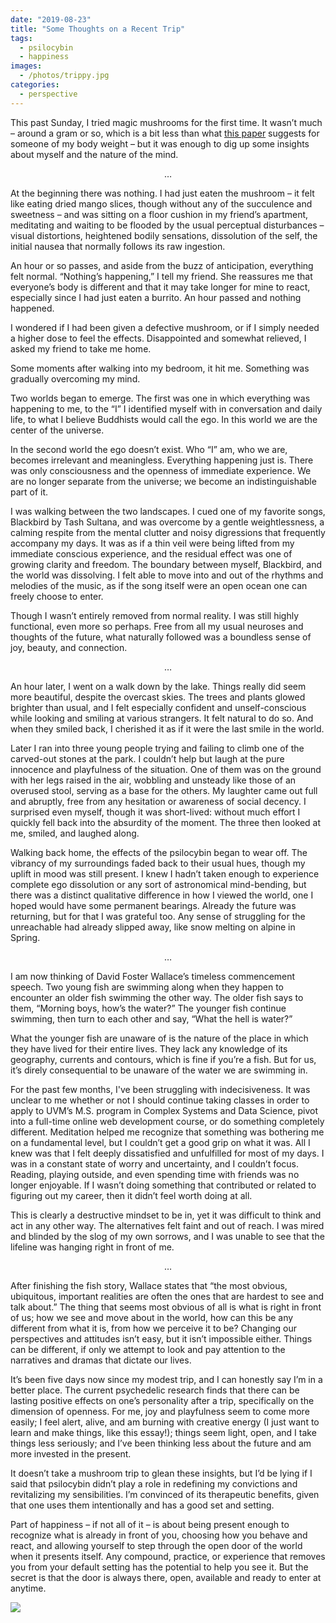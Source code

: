 ```yaml
---
date: "2019-08-23"
title: "Some Thoughts on a Recent Trip"
tags:
  - psilocybin
  - happiness
images:
  - /photos/trippy.jpg
categories:
  - perspective
---
```

  
This past Sunday, I tried magic mushrooms for the first time. It wasn’t much – around a gram or so, which is a bit less than what [this paper](https://www.hopkinsmedicine.org/press_releases/2006/griffithspsilocybin.pdf) suggests for someone of my body weight – but it was enough to dig up some insights about myself and the nature of the mind. 

<center>…</center>

At the beginning there was nothing. I had just eaten the mushroom –  it felt like eating dried mango slices, though without any of the succulence and sweetness – and was sitting on a floor cushion in my friend’s apartment, meditating and waiting to be flooded by the usual perceptual disturbances – visual distortions, heightened bodily sensations, dissolution of the self, the initial nausea that normally follows its raw ingestion.

An hour or so passes, and aside from the buzz of anticipation, everything felt normal. “Nothing’s happening,” I tell my friend. She reassures me that everyone’s body is different and that it may take longer for mine to react, especially since I had just eaten a burrito. 
An hour passed and nothing happened. 

I wondered if I had been given a defective mushroom, or if I simply needed a higher dose to feel the effects. Disappointed and somewhat relieved, I asked my friend to take me home. 

Some moments after walking into my bedroom, it hit me. Something was gradually overcoming my mind.

Two worlds began to emerge. The first was one in which everything was happening to me, to the “I” I identified myself with in conversation and daily life, to what I believe Buddhists would call the ego. In this world we are the center of the universe.

In the second world the ego doesn’t exist. Who “I” am, who we are, becomes irrelevant and meaningless. Everything happening just is. There was only consciousness and the openness of immediate experience. We are no longer separate from the universe; we become an indistinguishable part of it. 

I was walking between the two landscapes. I cued one of my favorite songs, Blackbird by Tash Sultana, and was overcome by a gentle weightlessness, a calming respite from the mental clutter and noisy digressions that frequently accompany my days. It was as if a thin veil were being lifted from my immediate conscious experience, and the residual effect was one of growing clarity and freedom. The boundary between myself, Blackbird, and the world was dissolving. I felt able to move into and out of the rhythms and melodies of the music, as if the song itself were an open ocean one can freely choose to enter. 

Though I wasn’t entirely removed from normal reality. I was still highly functional, even more so perhaps. Free from all my usual neuroses and thoughts of the future, what naturally followed was a boundless sense of joy, beauty, and connection. 

<center>…</center>

An hour later, I went on a walk down by the lake. Things really did seem more beautiful, despite the overcast skies. The trees and plants glowed brighter than usual, and I felt especially confident and unself-conscious while looking and smiling at various strangers. It felt natural to do so. And when they smiled back, I cherished it as if it were the last smile in the world.

Later I ran into three young people trying and failing to climb one of the carved-out stones at the park. I couldn’t help but laugh at the pure innocence and playfulness of the situation. One of them was on the ground with her legs raised in the air, wobbling and unsteady like those of an overused stool, serving as a base for the others. My laughter came out full and abruptly, free from any hesitation or awareness of social decency. I surprised even myself, though it was short-lived: without much effort I quickly fell back into the absurdity of the moment. The three then looked at me, smiled, and laughed along.

Walking back home, the effects of the psilocybin began to wear off. The vibrancy of my surroundings faded back to their usual hues, though my uplift in mood was still present. I knew I hadn’t taken enough to experience complete ego dissolution or any sort of astronomical mind-bending, but there was a distinct qualitative difference in how I viewed the world, one I hoped would have some permanent bearings. Already the future was returning, but for that I was grateful too. Any sense of struggling for the unreachable had already slipped away, like snow melting on alpine in Spring.

<center>…</center>

I am now thinking of David Foster Wallace’s timeless commencement speech. Two young fish are swimming along when they happen to encounter an older fish swimming the other way. The older fish says to them, “Morning boys, how’s the water?” The younger fish continue swimming, then turn to each other and say, “What the hell is water?” 

What the younger fish are unaware of is the nature of the place in which they have lived for their entire lives. They lack any knowledge of its geography, currents and contours, which is fine if you’re a fish. But for us, it’s direly consequential to be unaware of the water we are swimming in. 

For the past few months, I've been struggling with indecisiveness. It was unclear to me whether or not I should continue taking classes in order to apply to UVM’s M.S. program in Complex Systems and Data Science, pivot into a full-time online web development course, or do something completely different. Meditation helped me recognize that something was bothering me on a fundamental level, but I couldn’t get a good grip on what it was. All I knew was that I felt deeply dissatisfied and unfulfilled for most of my days. I was in a constant state of worry and uncertainty, and I couldn’t focus. Reading, playing outside, and even spending time with friends was no longer enjoyable. If I wasn’t doing something that contributed or related to figuring out my career, then it didn’t feel worth doing at all.

This is clearly a destructive mindset to be in, yet it was difficult to think and act in any other way. The alternatives felt faint and out of reach. I was mired and blinded by the slog of my own sorrows, and I was unable to see that the lifeline was hanging right in front of me. 

<center>…</center>

After finishing the fish story, Wallace states that “the most obvious, ubiquitous, important realities are often the ones that are hardest to see and talk about.” The thing that seems most obvious of all is what is right in front of us; how we see and move about in the world, how can this be any different from what it is, from how we perceive it to be? Changing our perspectives and attitudes isn’t easy, but it isn’t impossible either. Things can be different, if only we attempt to look and pay attention to the narratives and dramas that dictate our lives.

It’s been five days now since my modest trip, and I can honestly say I’m in a better place. The current psychedelic research finds that there can be lasting positive effects on one’s personality after a trip, specifically on the dimension of openness. For me, joy and playfulness seem to come more easily; I feel alert, alive, and am burning with creative energy (I just want to learn and make things, like this essay!); things seem light, open, and I take things less seriously; and I’ve been thinking less about the future and am more invested in the present.

It doesn’t take a mushroom trip to glean these insights, but I’d be lying if I said that psilocybin didn’t play a role in redefining my convictions and revitalizing my sensibilities. I’m convinced of its therapeutic benefits, given that one uses them intentionally and has a good set and setting. 

Part of happiness – if not all of it – is about being present enough to recognize what is already in front of you, choosing how you behave and react, and allowing yourself to step through the open door of the world when it presents itself. Any compound, practice, or experience that removes you from your default setting has the potential to help you see it. But the secret is that the door is always there, open, available and ready to enter at anytime.

![](/photos/trippy.jpg)
